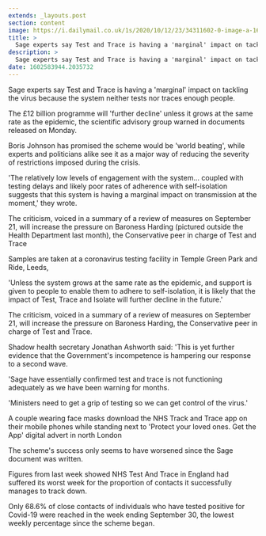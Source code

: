 ```yaml
--- 
extends: _layouts.post 
section: content 
image: https://i.dailymail.co.uk/1s/2020/10/12/23/34311602-0-image-a-16_1602540424632.jpg 
title: > 
  Sage experts say Test and Trace is having a 'marginal' impact on tackling the virus 
description: > 
  Sage experts say Test and Trace is having a 'marginal' impact on tackling the virus because the system neither tests nor traces enough people.'Sage have essentially confirmed test and trace is not functioning adequately as we have been warning for months.A couple wearing face masks download the NHS Track and Trace app on their mobile phones while standing next to 'Protect your loved ones.Get the App' digital advert in north LondonThe scheme's success only seems to have worsened since the Sage document was written.Figures from last week showed NHS Test And Trace in England had suffered its worst week for the proportion of contacts it successfully manages to track down. 
date: 1602583944.2035732 
--- 
```

Sage experts say Test and Trace is having a 'marginal' impact on tackling the virus because the system neither tests nor traces enough people.

The £12 billion programme will 'further decline' unless it grows at the same rate as the epidemic, the scientific advisory group warned in documents released on Monday.

Boris Johnson has promised the scheme would be 'world beating', while experts and politicians alike see it as a major way of reducing the severity of restrictions imposed during the crisis.

'The relatively low levels of engagement with the system... coupled with testing delays and likely poor rates of adherence with self-isolation suggests that this system is having a marginal impact on transmission at the moment,' they wrote.

The criticism, voiced in a summary of a review of measures on September 21, will increase the pressure on Baroness Harding (pictured outside the Health Department last month), the Conservative peer in charge of Test and Trace

Samples are taken at a coronavirus testing facility in Temple Green Park and Ride, Leeds,

'Unless the system grows at the same rate as the epidemic, and support is given to people to enable them to adhere to self-isolation, it is likely that the impact of Test, Trace and Isolate will further decline in the future.'

The criticism, voiced in a summary of a review of measures on September 21, will increase the pressure on Baroness Harding, the Conservative peer in charge of Test and Trace.

Shadow health secretary Jonathan Ashworth said: 'This is yet further evidence that the Government's incompetence is hampering our response to a second wave.

'Sage have essentially confirmed test and trace is not functioning adequately as we have been warning for months.

'Ministers need to get a grip of testing so we can get control of the virus.'

A couple wearing face masks download the NHS Track and Trace app on their mobile phones while standing next to 'Protect your loved ones. Get the App' digital advert in north London

The scheme's success only seems to have worsened since the Sage document was written.

Figures from last week showed NHS Test And Trace in England had suffered its worst week for the proportion of contacts it successfully manages to track down.

Only 68.6% of close contacts of individuals who have tested positive for Covid-19 were reached in the week ending September 30, the lowest weekly percentage since the scheme began.